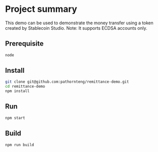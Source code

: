 # Project summary

This demo can be used to demonstrate the money transfer using a token created by Stablecoin Studio.
Note: It supports ECDSA accounts only.

## Prerequisite

```bash
node
```

## Install

```bash
git clone git@github.com:pathornteng/remittance-demo.git
cd remittance-demo
npm install
```

## Run

```bash
npm start
```

## Build

```bash
npm run build
```

